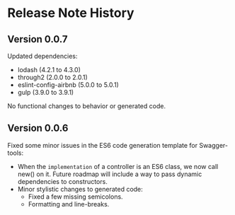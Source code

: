 # Release Note History

## Version 0.0.7
Updated dependencies:

  - lodash (4.2.1 to 4.3.0)
  - through2 (2.0.0 to 2.0.1)
  - eslint-config-airbnb (5.0.0 to 5.0.1)
  - gulp (3.9.0 to 3.9.1)

No functional changes to behavior or generated code.

## Version 0.0.6
Fixed some minor issues in the ES6 code generation template for Swagger-tools:

  - When the `implementation` of a controller is an ES6 class, we now call new() on it.
    Future roadmap will include a way to pass dynamic dependencies to constructors.
  - Minor stylistic changes to generated code:
      - Fixed a few missing semicolons.
      - Formatting and line-breaks.
